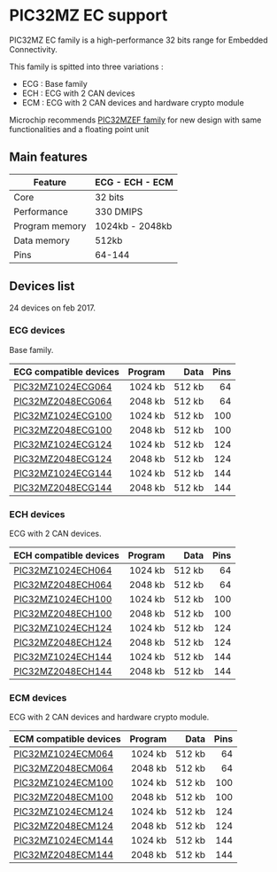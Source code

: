 # PIC32MZ EC support

PIC32MZ EC family is a high-performance 32 bits range for Embedded Connectivity.

This family is spitted into three variations :

* ECG : Base family
* ECH : ECG with 2 CAN devices
* ECM : ECG with 2 CAN devices and hardware crypto module

Microchip recommends [PIC32MZEF family](../pic32mzef/README.md) for new design with
same functionalities and a floating point unit

## Main features

|Feature|ECG - ECH - ECM|
|-------|------|
|Core|32 bits|
|Performance|330 DMIPS|
|Program memory|1024kb - 2048kb|
|Data memory|512kb|
|Pins|64-144|

## Devices list

24 devices on feb 2017.

### ECG devices

Base family.

|ECG compatible devices|Program|Data|Pins|
|---------|--:|--:|--:|
|[PIC32MZ1024ECG064](http://microchip.com/wwwproducts/en/PIC32MZ1024ECG064)|1024 kb|512 kb| 64|
|[PIC32MZ2048ECG064](http://microchip.com/wwwproducts/en/PIC32MZ2048ECG064)|2048 kb|512 kb| 64|
|[PIC32MZ1024ECG100](http://microchip.com/wwwproducts/en/PIC32MZ1024ECG100)|1024 kb|512 kb|100|
|[PIC32MZ2048ECG100](http://microchip.com/wwwproducts/en/PIC32MZ2048ECG100)|2048 kb|512 kb|100|
|[PIC32MZ1024ECG124](http://microchip.com/wwwproducts/en/PIC32MZ1024ECG124)|1024 kb|512 kb|124|
|[PIC32MZ2048ECG124](http://microchip.com/wwwproducts/en/PIC32MZ2048ECG124)|2048 kb|512 kb|124|
|[PIC32MZ1024ECG144](http://microchip.com/wwwproducts/en/PIC32MZ1024ECG144)|1024 kb|512 kb|144|
|[PIC32MZ2048ECG144](http://microchip.com/wwwproducts/en/PIC32MZ2048ECG144)|2048 kb|512 kb|144|

### ECH devices

ECG with 2 CAN devices.

|ECH compatible devices|Program|Data|Pins|
|---------|--:|--:|--:|
|[PIC32MZ1024ECH064](http://microchip.com/wwwproducts/en/PIC32MZ1024ECH064)|1024 kb|512 kb| 64|
|[PIC32MZ2048ECH064](http://microchip.com/wwwproducts/en/PIC32MZ2048ECH064)|2048 kb|512 kb| 64|
|[PIC32MZ1024ECH100](http://microchip.com/wwwproducts/en/PIC32MZ1024ECH100)|1024 kb|512 kb|100|
|[PIC32MZ2048ECH100](http://microchip.com/wwwproducts/en/PIC32MZ2048ECH100)|2048 kb|512 kb|100|
|[PIC32MZ1024ECH124](http://microchip.com/wwwproducts/en/PIC32MZ1024ECH124)|1024 kb|512 kb|124|
|[PIC32MZ2048ECH124](http://microchip.com/wwwproducts/en/PIC32MZ2048ECH124)|2048 kb|512 kb|124|
|[PIC32MZ1024ECH144](http://microchip.com/wwwproducts/en/PIC32MZ1024ECH144)|1024 kb|512 kb|144|
|[PIC32MZ2048ECH144](http://microchip.com/wwwproducts/en/PIC32MZ2048ECH144)|2048 kb|512 kb|144|

### ECM devices

ECG with 2 CAN devices and hardware crypto module.

|ECM compatible devices|Program|Data|Pins|
|---------|--:|--:|--:|
|[PIC32MZ1024ECM064](http://microchip.com/wwwproducts/en/PIC32MZ1024ECM064)|1024 kb|512 kb| 64|
|[PIC32MZ2048ECM064](http://microchip.com/wwwproducts/en/PIC32MZ2048ECM064)|2048 kb|512 kb| 64|
|[PIC32MZ1024ECM100](http://microchip.com/wwwproducts/en/PIC32MZ1024ECM100)|1024 kb|512 kb|100|
|[PIC32MZ2048ECM100](http://microchip.com/wwwproducts/en/PIC32MZ2048ECM100)|2048 kb|512 kb|100|
|[PIC32MZ1024ECM124](http://microchip.com/wwwproducts/en/PIC32MZ1024ECM124)|1024 kb|512 kb|124|
|[PIC32MZ2048ECM124](http://microchip.com/wwwproducts/en/PIC32MZ2048ECM124)|2048 kb|512 kb|124|
|[PIC32MZ1024ECM144](http://microchip.com/wwwproducts/en/PIC32MZ1024ECM144)|1024 kb|512 kb|144|
|[PIC32MZ2048ECM144](http://microchip.com/wwwproducts/en/PIC32MZ2048ECM144)|2048 kb|512 kb|144|
